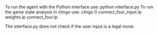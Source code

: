 To run the agent with the Python interface use: python interface.py
To run the game state analysis in clingo use: clingo 0 connect_four_input.lp weights.lp connect_four.lp

The interface.py does not check if the user input is a legal move.
